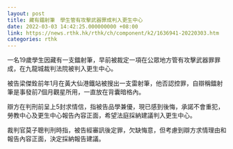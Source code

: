 ```yaml
---
layout: post
title: 藏有鐳射筆　學生管有攻擊武器罪成判入更生中心
date: 2022-03-03 14:42:25.000000000 +08:00
link: https://news.rthk.hk/rthk/ch/component/k2/1636941-20220303.htm
categories: rthk
---
```


一名19歲學生因藏有一支鐳射筆，早前被裁定一項在公眾地方管有攻擊武器罪罪成，在九龍城裁判法院被判入更生中心。

被告梁傑銓前年1月在黃大仙港鐵站被搜出一支雷射筆，他否認控罪，自辯稱鐳射筆是事發前7個月觀星所用，一直放在背囊暗格內。

辯方在判刑前呈上5封求情信，指被告品學兼優，現已感到後悔，承諾不會重犯，勞教中心及更生中心報告內容正面，希望法庭採納建議判入更生中心。

裁判官莫子聰判刑時指，被告經審訊後定罪，欠缺悔意，但考慮到辯方求情理由和報告內容正面，決定採納報告建議。
